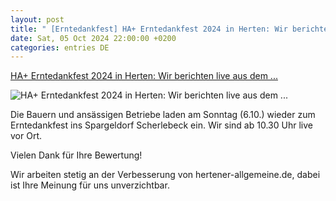 ```yaml
---
layout: post
title: " [Erntedankfest] HA+ Erntedankfest 2024 in Herten: Wir berichten live aus dem ..."
date: Sat, 05 Oct 2024 22:00:00 +0200
categories: entries DE
---
```

[HA+ Erntedankfest 2024 in Herten: Wir berichten live aus dem ...](https://www.hertener-allgemeine.de/herten/herten-spargeldorf-scherlebeck-erntedankfest-live-naherholgsgebiet-reid-bauer-betrieb-live-video-w942727-8000782420/)

![HA+ Erntedankfest 2024 in Herten: Wir berichten live aus dem ...](https://www.hertener-allgemeine.de/wp-content/uploads/2024/10/04/13/630_0900_4154127_HAL_Erntedankfest_8-1648x824.jpg)

Die Bauern und ansässigen Betriebe laden am Sonntag (6.10.) wieder zum Erntedankfest ins Spargeldorf Scherlebeck ein. Wir sind ab 10.30 Uhr live vor Ort.

Vielen Dank für Ihre Bewertung!

Wir arbeiten stetig an der Verbesserung von hertener-allgemeine.de, dabei ist Ihre Meinung für uns unverzichtbar.

